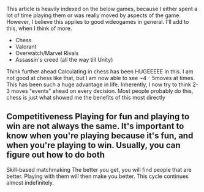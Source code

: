This article is heavily indexed on the below games, because I either spent a lot of time playing them or was really moved by aspects of the game. However, I believe this applies to good videogames in general. I'll add to this, when I think of more.

- Chess
- Valorant
- Overwatch/Marvel Rivals
- Assassin's creed (all the way till Unity)

Think further ahead
	Calculating in chess has been HUGEEEEE in this. I am not good at chess like that, but I am now able to see ~4 - 5moves at times. This has been such a huge advantage in life. Inherently, I now try to think 2-3 moves "events" ahead on every decision. Most people probably do this, chess is just what showed me the benefits of this most directly
	
Competitiveness
	 Playing for fun and playing to win are not always the same. It's important to know when you're playing because it's fun, and when you're playing to win. Usually, you can figure out how to do both
- 
Skill-based matchmaking
	The better you get, you will find people that are better. Playing with them will then make you better. This cycle continues almost indefinitely.